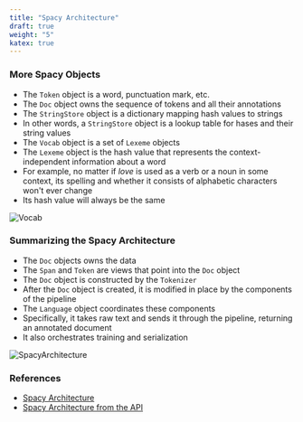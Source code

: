 ```yaml
---
title: "Spacy Architecture"
draft: true
weight: "5"
katex: true
---
```


### More Spacy Objects
- The `Token` object is a word, punctuation mark, etc.
- The `Doc` object owns the sequence of tokens and all their annotations
- The `StringStore` object is a dictionary mapping hash values to strings
- In other words, a `StringStore` object is a lookup table for hases and their string values
- The `Vocab` object is a set of `Lexeme` objects
- The `Lexeme` object is the hash value that represents the context-independent information about a word
- For example, no matter if *love* is used as a verb or a noun in some context, its spelling and whether it consists of alphabetic characters won't ever change
- Its hash value will always be the same

![Vocab](/img/vocab.svg)

### Summarizing the Spacy Architecture
- The `Doc` objects owns the data
- The `Span` and `Token` are views that point into the `Doc` object
- The `Doc` object is constructed by the `Tokenizer`
- After the `Doc` object is created, it is modified in place by the components of the pipeline
- The `Language` object coordinates these components
- Specifically, it takes raw text and sends it through the pipeline, returning an annotated document
- It also orchestrates training and serialization

![SpacyArchitecture](/img/architecture.svg)

### References
- [Spacy Architecture](https://spacy.io/usage/spacy-101#architecture)
- [Spacy Architecture from the API](https://spacy.io/api)

